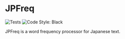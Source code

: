 # JPFreq

![Tests](https://github.com/Marley-Mulvin-Broome/JapaneseFrequencyProcessor/actions/workflows/test.yaml/badge.svg)
![Code Style: Black](https://camo.githubusercontent.com/d91ed7ac7abbd5a6102cbe988dd8e9ac21bde0a73d97be7603b891ad08ce3479/68747470733a2f2f696d672e736869656c64732e696f2f62616467652f636f64652532307374796c652d626c61636b2d3030303030302e737667)

JPFreq is a word frequency processor for Japanese text.
